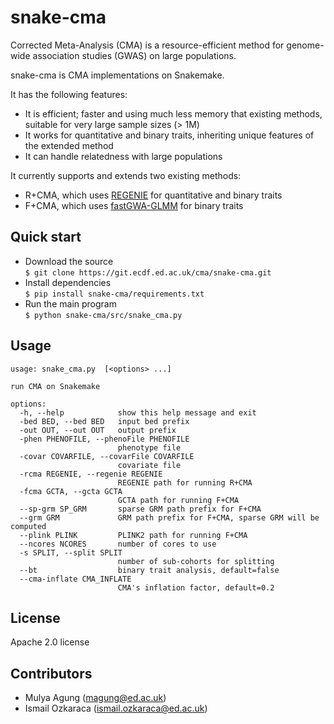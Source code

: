 # snake-cma

Corrected Meta-Analysis (CMA) is a resource-efficient method for genome-wide association studies (GWAS) on large populations.

snake-cma is CMA implementations on Snakemake.  

It has the following features:
- It is efficient; faster and using much less memory that existing methods, suitable for very large sample sizes (> 1M)
- It works for quantitative and binary traits, inheriting unique features of the extended method
- It can handle relatedness with large populations

It currently supports and extends two existing methods:
- R+CMA, which uses [REGENIE](https://rgcgithub.github.io/regenie) for quantitative and binary traits
- F+CMA, which uses [fastGWA-GLMM](https://yanglab.westlake.edu.cn/software/gcta) for binary traits


## Quick start

- Download the source  
`$ git clone https://git.ecdf.ed.ac.uk/cma/snake-cma.git`
- Install dependencies  
`$ pip install snake-cma/requirements.txt`
- Run the main program  
`$ python snake-cma/src/snake_cma.py`

## Usage
```
usage: snake_cma.py  [<options> ...]

run CMA on Snakemake

options:
  -h, --help            show this help message and exit
  -bed BED, --bed BED   input bed prefix
  -out OUT, --out OUT   output prefix
  -phen PHENOFILE, --phenoFile PHENOFILE
                        phenotype file
  -covar COVARFILE, --covarFile COVARFILE
                        covariate file
  -rcma REGENIE, --regenie REGENIE
                        REGENIE path for running R+CMA
  -fcma GCTA, --gcta GCTA
                        GCTA path for running F+CMA
  --sp-grm SP_GRM       sparse GRM path prefix for F+CMA
  --grm GRM             GRM path prefix for F+CMA, sparse GRM will be computed
  --plink PLINK         PLINK2 path for running F+CMA
  --ncores NCORES       number of cores to use
  -s SPLIT, --split SPLIT
                        number of sub-cohorts for splitting
  --bt                  binary trait analysis, default=false
  --cma-inflate CMA_INFLATE
                        CMA's inflation factor, default=0.2

```

## License
Apache 2.0 license

## Contributors  
- Mulya Agung (magung@ed.ac.uk)
- Ismail Ozkaraca (ismail.ozkaraca@ed.ac.uk)
